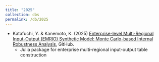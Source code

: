 ```yaml
---
title: "2025"
collection: dbs
permalink: /db/2025
---
```

* Katafuchi, Y. & Kanemoto, K. (2025) [Enterprise-level Multi-Regional Input-Output (EMRIO) Synthetic Model: Monte Carlo-based Internal Robustness Analysis](https://github.com/k1ro/emrio), GitHub.
  * Julia package for enterprise multi-regional input-output table construction